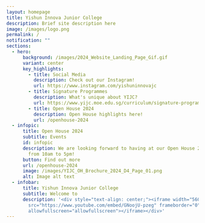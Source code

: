 ```yaml
---
layout: homepage
title: Yishun Innova Junior College
description: Brief site description here
image: /images/logo.png
permalink: /
notification: ""
sections:
  - hero:
      background: /images/2024_Website_Landing_Page_Gif.gif
      variant: center
      key_highlights:
        - title: Social Media
          description: Check out our Instagram!
          url: https://www.instagram.com/yishuninnovajc
        - title: Signature Programmes
          description: What's unique about YIJC?
          url: https://www.yijc.moe.edu.sg/curriculum/signature-programmes/
        - title: Open House 2024
          description: Open House highlights here!
          url: /openhouse-2024
  - infopic:
      title: Open House 2024
      subtitle: Events
      id: infopic
      description: We are looking forward to having at our Open House 2024 on 12 Jan,
        from 10am to 5pm!
      button: Find out more
      url: /openhouse-2024
      image: /images/YIJC_OH_Brochure_2024_D4_Page_01.png
      alt: Image alt text
  - infobar:
      title: Yishun Innova Junior College
      subtitle: Welcome to
      description: '<div style="text-align: center;"><iframe width="560" height="315"
        src="https://www.youtube.com/embed/GNoojU-pzeg" frameborder="0"
        allowfullscreen="allowfullscreen"></iframe></div>'
---
```

